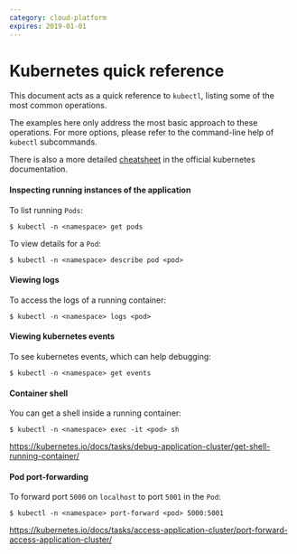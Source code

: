 ```yaml
---
category: cloud-platform
expires: 2019-01-01
---
```

# Kubernetes quick reference

This document acts as a quick reference to `kubectl`, listing some of the most common operations.

The examples here only address the most basic approach to these operations. For more options, please refer to the command-line help of `kubectl` subcommands.

There is also a more detailed [cheatsheet](https://kubernetes.io/docs/reference/kubectl/cheatsheet/) in the official kubernetes documentation.

#### Inspecting running instances of the application
To list running `Pods`:
```
$ kubectl -n <namespace> get pods
```
To view details for a `Pod`:
```
$ kubectl -n <namespace> describe pod <pod>
```
#### Viewing logs
To access the logs of a running container:
```
$ kubectl -n <namespace> logs <pod>
```

#### Viewing kubernetes events
To see kubernetes events, which can help debugging:
```
$ kubectl -n <namespace> get events
```

#### Container shell
You can get a shell inside a running container:
```
$ kubectl -n <namespace> exec -it <pod> sh
```
https://kubernetes.io/docs/tasks/debug-application-cluster/get-shell-running-container/


#### Pod port-forwarding
To forward port `5000` on `localhost` to port `5001` in the `Pod`:
```
$ kubectl -n <namespace> port-forward <pod> 5000:5001
```
https://kubernetes.io/docs/tasks/access-application-cluster/port-forward-access-application-cluster/
